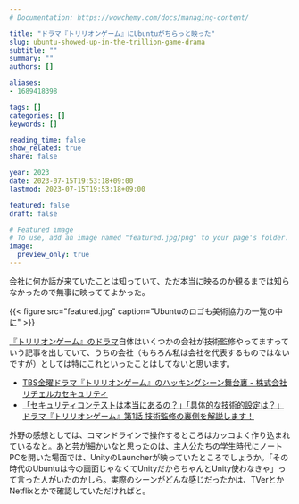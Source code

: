 ```yaml
---
# Documentation: https://wowchemy.com/docs/managing-content/

title: "ドラマ『トリリオンゲーム』にUbuntuがちらっと映った"
slug: ubuntu-showed-up-in-the-trillion-game-drama
subtitle: ""
summary: ""
authors: []

aliases:
- 1689418398

tags: []
categories: []
keywords: []

reading_time: false
show_related: true
share: false

year: 2023
date: 2023-07-15T19:53:18+09:00
lastmod: 2023-07-15T19:53:18+09:00

featured: false
draft: false

# Featured image
# To use, add an image named "featured.jpg/png" to your page's folder.
image:
  preview_only: true
---
```


会社に何か話が来ていたことは知っていて、ただ本当に映るのか観るまでは知らなかったので無事に映っててよかった。

{{< figure src="featured.jpg" caption="Ubuntuのロゴも美術協力の一覧の中に" >}}

[『トリリオンゲーム』のドラマ](https://www.tbs.co.jp/trilliongame_tbs/)自体はいくつかの会社が技術監修やってますっていう記事を出していて、うちの会社（もちろん私は会社を代表するものではないですが）としては特にこれといったことはしてないと思います。

- [TBS金曜ドラマ『トリリオンゲーム』のハッキングシーン舞台裏 - 株式会社リチェルカセキュリティ](https://ricsec.co.jp/news/tbs-trilliongame/)
- [「セキュリティコンテストは本当にあるの？」「具体的な技術的設定は？」ドラマ『トリリオンゲーム』第1話 技術監修の裏側を解説します！](https://flatt.tech/magazine/entry/20230714_trillion_game_drama)

外野の感想としては、コマンドラインで操作するところはカッコよく作り込まれているなと。あと芸が細かいなと思ったのは、主人公たちの学生時代にノートPCを開いた場面では、UnityのLauncherが映っていたところでしょうか。「その時代のUbuntuは今の画面じゃなくてUnityだからちゃんとUnity使わなきゃ」って言った人がいたのかしら。実際のシーンがどんな感じだったかは、TVerとかNetflixとかで確認していただければと。
